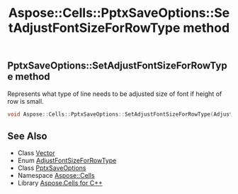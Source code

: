 ﻿---
title: Aspose::Cells::PptxSaveOptions::SetAdjustFontSizeForRowType method
linktitle: SetAdjustFontSizeForRowType
second_title: Aspose.Cells for C++ API Reference
description: 'Aspose::Cells::PptxSaveOptions::SetAdjustFontSizeForRowType method. Represents what type of line needs to be adjusted size of font if height of row is small in C++.'
type: docs
weight: 900
url: /cpp/aspose.cells/pptxsaveoptions/setadjustfontsizeforrowtype/
---
## PptxSaveOptions::SetAdjustFontSizeForRowType method


Represents what type of line needs to be adjusted size of font if height of row is small.

```cpp
void Aspose::Cells::PptxSaveOptions::SetAdjustFontSizeForRowType(AdjustFontSizeForRowType value)
```

## See Also

* Class [Vector](../../vector/)
* Enum [AdjustFontSizeForRowType](../../../aspose.cells.slides/adjustfontsizeforrowtype/)
* Class [PptxSaveOptions](../)
* Namespace [Aspose::Cells](../../)
* Library [Aspose.Cells for C++](../../../)
